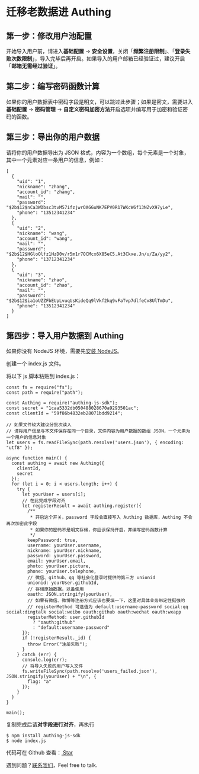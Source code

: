 # 迁移老数据进 Authing

## 第一步：修改用户池配置

开始导入用户前，请进入**基础配置** -&gt; **安全设置**，关闭「**频繁注册限制**」、「**登录失败次数限制**」，导入完毕后再开启。如果导入的用户邮箱已经验证过，建议开启「**邮箱无需经过验证**」。

## 第二步：编写密码函数计算

如果你的用户数据表中密码字段是明文，可以跳过此步骤；如果是密文，需要进入**基础配置** -&gt; **密码管理** -&gt; **自定义密码加密方法**开启选项并编写用于加密和验证密码的函数。

## 第三步：导出你的用户数据

请将你的用户数据导出为 JSON 格式，内容为一个数组，每个元素是一个对象，其中一个元素对应一条用户的信息，例如：

```text
[
  {
    "uid": "1",
    "nickname": "zhang",
    "account_id": "zhang",
    "mail": "",
    "password": "$2b$12$nCa3WDbsc3tvM57ifzjwrOAGGuNK7EPV0R17WKcW6f13NZvX97yLe",
    "phone": "13512341234"
  },
  {
    "uid": "2",
    "nickname": "wang",
    "account_id": "wang",
    "mail": "",
    "password": "$2b$12$HGloOlfz1HzD0v/r5m1r7OCMcx6X85eC5.At3Ckxe.Jn/u/Za/yy2",
    "phone": "13712341234"
  },
  {
    "uid": "3",
    "nickname": "zhao",
    "account_id": "zhao",
    "mail": "",
    "password": "$2b$12$ia1oUZZFbEUpLvuqUsKideQq9lVkf2kq9vFaTvp7dlfeCx8UlTmDu",
    "phone": "13512341234"
  }
]
```

## 第四步：导入用户数据到 Authing

如果你没有 NodeJS 环境，需要先[安装 NodeJS](http://nodejs.cn/download/)。

创建一个 index.js 文件。

将以下 js 脚本粘贴到 index.js：

```text
const fs = require("fs");
const path = require("path");

const Authing = require("authing-js-sdk");
const secret = "1caa5332db050488028670a9293501ac";
const clientId = "59f86b4832eb28071bdd9214";

// 如果文件较大建议分批次读入
// 请将用户信息与本文件保存在同一个目录，文件内容为用户数据的数组 JSON，一个元素为一个用户的信息对象
let users = fs.readFileSync(path.resolve('users.json'), { encoding: "utf8" });

async function main() {
  const authing = await new Authing({
    clientId,
    secret
  });
  for (let i = 0; i < users.length; i++) {
    try {
      let yourUser = users[i];
      // 在此完成字段对齐
      let registerResult = await authing.register({
        /**
         * 开启这个开关，password 字段会直接写入 Authing 数据库，Authing 不会再次加密此字段
         * 如果你的密码不是明文存储，你应该保持开启，并编写密码函数计算
         */
        keepPassword: true,
        username: yourUser.username,
        nickname: yourUser.nickname,
        password: yourUser.password,
        email: yourUser.email,
        photo: yourUser.picture,
        phone: yourUser.telephone,
        // 微信、github、qq 等社会化登录时提供的第三方 unionid
        unionid: yourUser.githubId,
        // 存储原始数据，以备使用
        oauth: JSON.stringify(yourUser),
        // 如果有微信、微博等注册方式应该也要填一下，这里对具体业务绑定性挺强的
        // registerMethod 可选值为 default:username-password social:qq social:dingtalk social:weibo oauth:github oauth:wechat oauth:wxapp
        registerMethod: user.githubId
          ? "oauth:github"
          : "default:username-password"
      });
      if (!registerResult._id) {
        throw Error("注册失败");
      }
    } catch (err) {
      console.log(err);
      // 将导入失败的用户写入文件
      fs.writeFileSync(path.resolve('users_failed.json'), JSON.stringify(yourUser) + "\n", {
        flag: "a"
      });
    }
  }
}

main();

```

复制完成后请**对字段进行对齐**，再执行

```text
$ npm install authing-js-sdk
$ node index.js
```

代码可在 Github 查看：[ Star](https://github.com/Authing/users-migration)

遇到问题？[联系我们](https://gitter.im/authing-chat/community)，Feel free to talk.

